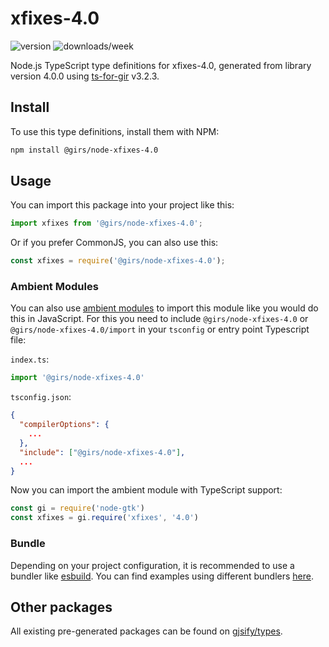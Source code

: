
# xfixes-4.0

![version](https://img.shields.io/npm/v/@girs/node-xfixes-4.0)
![downloads/week](https://img.shields.io/npm/dw/@girs/node-xfixes-4.0)


Node.js TypeScript type definitions for xfixes-4.0, generated from library version 4.0.0 using [ts-for-gir](https://github.com/gjsify/ts-for-gir) v3.2.3.


## Install

To use this type definitions, install them with NPM:
```bash
npm install @girs/node-xfixes-4.0
```

## Usage

You can import this package into your project like this:
```ts
import xfixes from '@girs/node-xfixes-4.0';
```

Or if you prefer CommonJS, you can also use this:
```ts
const xfixes = require('@girs/node-xfixes-4.0');
```

### Ambient Modules

You can also use [ambient modules](https://github.com/gjsify/ts-for-gir/tree/main/packages/cli#ambient-modules) to import this module like you would do this in JavaScript.
For this you need to include `@girs/node-xfixes-4.0` or `@girs/node-xfixes-4.0/import` in your `tsconfig` or entry point Typescript file:

`index.ts`:
```ts
import '@girs/node-xfixes-4.0'
```

`tsconfig.json`:
```json
{
  "compilerOptions": {
    ...
  },
  "include": ["@girs/node-xfixes-4.0"],
  ...
}
```

Now you can import the ambient module with TypeScript support: 

```ts
const gi = require('node-gtk')
const xfixes = gi.require('xfixes', '4.0')
```


### Bundle

Depending on your project configuration, it is recommended to use a bundler like [esbuild](https://esbuild.github.io/). You can find examples using different bundlers [here](https://github.com/gjsify/ts-for-gir/tree/main/examples).

## Other packages

All existing pre-generated packages can be found on [gjsify/types](https://github.com/gjsify/types).

